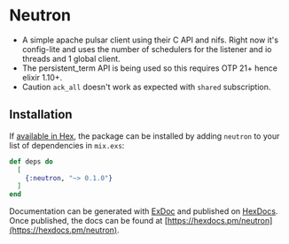 # Neutron

- A simple apache pulsar client using their C API and nifs. Right now it's config-lite and uses the number of schedulers for the listener and io threads and 1 global client.
- The persistent_term API is being used so this requires OTP 21+ hence elixir 1.10+.
- Caution `ack_all` doesn't work as expected with `shared` subscription.

## Installation

If [available in Hex](https://hex.pm/docs/publish), the package can be installed
by adding `neutron` to your list of dependencies in `mix.exs`:

```elixir
def deps do
  [
    {:neutron, "~> 0.1.0"}
  ]
end
```

Documentation can be generated with [ExDoc](https://github.com/elixir-lang/ex_doc)
and published on [HexDocs](https://hexdocs.pm). Once published, the docs can
be found at [https://hexdocs.pm/neutron](https://hexdocs.pm/neutron).

